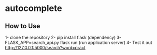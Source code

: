 # autocomplete
## How to Use
1- clone the repository
2- pip install flask (dependency)
3- FLASK_APP=search_api.py flask run (run application server)
4- Test it out http://127.0.0.1:5000/search?word=pract
